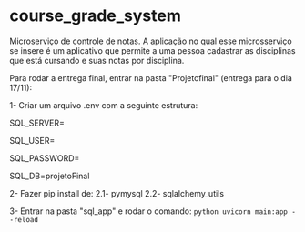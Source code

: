 # course_grade_system
Microserviço de controle de notas. A aplicação no qual esse  microsserviço se insere é um aplicativo que permite a uma pessoa cadastrar as disciplinas que está  cursando e suas notas por disciplina. 


Para rodar a entrega final, entrar na pasta "Projetofinal" (entrega para o dia 17/11):

1- Criar um arquivo .env com a seguinte estrutura:
  
  SQL_SERVER=
  
  SQL_USER=
  
  SQL_PASSWORD=
  
  SQL_DB=projetoFinal
  
2- Fazer pip install de:
  2.1- pymysql
  2.2- sqlalchemy_utils
  
3- Entrar na pasta "sql_app" e rodar o comando: ```python uvicorn main:app --reload```  
